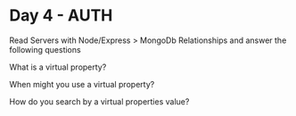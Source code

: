 # Day 4 - AUTH

Read Servers with Node/Express > MongoDb Relationships and answer the following questions



What is a virtual property?

When might you use a virtual property?

How do you search by a virtual properties value?